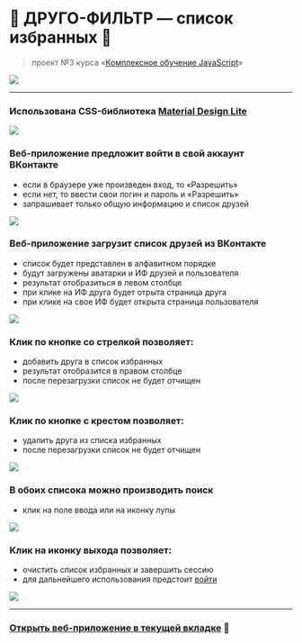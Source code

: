 # :gem: ДРУГО-ФИЛЬТР — список избранных :gem:

> проект №3 курса «[Комплексное обучение JavaScript](https://loftschool.com/course/javascript)»

![](https://github.com/dikonsepta/drugofilter/blob/master/images/screenshots/cover.png)

---

### Использована CSS-библиотека [Material Design Lite](https://getmdl.io/)

![](https://github.com/dikonsepta/drugofilter/blob/master/images/screenshots/1.png)

### Веб-приложение предложит войти в свой аккаунт ВКонтакте

-   если в браузере уже произведен вход, то «Разрешить»
-   если нет, то ввести свои логин и пароль и «Разрешить»
-   запрашивает только общую информацию и список друзей

![](https://github.com/dikonsepta/drugofilter/blob/master/images/screenshots/2.png)

### Веб-приложение загрузит список друзей из ВКонтакте

-   список будет представлен в алфавитном порядке
-   будут загружены аватарки и ИФ друзей и пользователя
-   результат отобразиться в левом столбце
-   при клике на ИФ друга будет отрыта страница друга
-   при клике на свое ИФ будет открыта страница пользователя

![](https://github.com/dikonsepta/drugofilter/blob/master/images/screenshots/3.png)

### Клик по кнопке со стрелкой позволяет:

-   добавить друга в список избранных
-   результат отобразится в правом столбце
-   после перезагрузки список не будет отчищен

![](https://github.com/dikonsepta/drugofilter/blob/master/images/screenshots/4.png)

### Клик по кнопке с крестом позволяет:

-   удалить друга из списка избранных
-   после перезагрузки список не будет отчищен

![](https://github.com/dikonsepta/drugofilter/blob/master/images/screenshots/5.png)

### В обоих списока можно производить поиск

-   клик на поле ввода или на иконку лупы

![](https://github.com/dikonsepta/drugofilter/blob/master/images/screenshots/6.png)

### Клик на иконку выхода позволяет:

-   очистить список избранных и завершить сессию
-   для дальнейшего использования предстоит [войти](https://github.com/dikonsepta/drugofilter#веб-приложение-предложит-войти-в-свой-аккаунт-вконтакте)

![](https://github.com/dikonsepta/drugofilter/blob/master/images/screenshots/7.png)

---

### [Открыть веб-приложение в текущей вкладке](https://dikonsepta.github.io/drugofilter/) :rocket:

